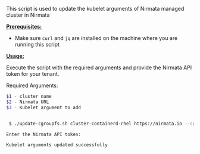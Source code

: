 

This script is used to update the kubelet arguments of Nirmata managed cluster in Nirmata

<ins>**Prerequisites:**</ins>

- Make sure `curl` and `jq` are installed on the machine where you are running this script

<ins>**Usage:**</ins>

Execute the script with the required arguments and provide the Nirmata API token for your tenant. 

Required Arguments:
```sh
$1 - cluster name
$2 - Nirmata URL
$3 - Kubelet argument to add
```

```sh

 $ ./update-cgroupfs.sh cluster-containerd-rhel https://nirmata.io --cgroup-driver=systemd

Enter the Nirmata API token:

Kubelet arguments updated successfully


```
